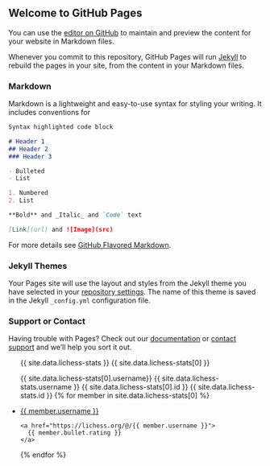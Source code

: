## Welcome to GitHub Pages

You can use the [editor on GitHub](https://github.com/jishanshaikh4/lichess-stats/edit/main/README.md) to maintain and preview the content for your website in Markdown files.

Whenever you commit to this repository, GitHub Pages will run [Jekyll](https://jekyllrb.com/) to rebuild the pages in your site, from the content in your Markdown files.

### Markdown

Markdown is a lightweight and easy-to-use syntax for styling your writing. It includes conventions for

```markdown
Syntax highlighted code block

# Header 1
## Header 2
### Header 3

- Bulleted
- List

1. Numbered
2. List

**Bold** and _Italic_ and `Code` text

[Link](url) and ![Image](src)
```

For more details see [GitHub Flavored Markdown](https://guides.github.com/features/mastering-markdown/).

### Jekyll Themes

Your Pages site will use the layout and styles from the Jekyll theme you have selected in your [repository settings](https://github.com/jishanshaikh4/lichess-stats/settings/pages). The name of this theme is saved in the Jekyll `_config.yml` configuration file.

### Support or Contact

Having trouble with Pages? Check out our [documentation](https://docs.github.com/categories/github-pages-basics/) or [contact support](https://support.github.com/contact) and we’ll help you sort it out.

<ul>
  {{ site.data.lichess-stats }}
  {{ site.data.lichess-stats[0] }}

  {{ site.data.lichess-stats[0].username}}
  {{ site.data.lichess-stats.username }}
  {{ site.data.lichess-stats[0].id }}
  {{ site.data.lichess-stats.id }}
{% for member in site.data.lichess-stats[0] %}
  <li>
    <a href="https://lichess.org/@/{{ member.username }}">
      {{ member.username }}
    </a>
    
    <a href="https://lichess.org/@/{{ member.username }}">
      {{ member.bullet.rating }}
    </a>
  </li>
{% endfor %}
</ul>

